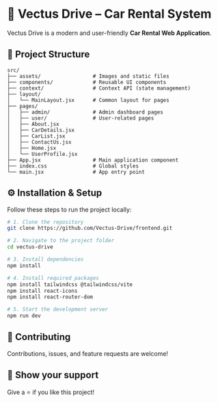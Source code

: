 # 🚗 Vectus Drive – Car Rental System

Vectus Drive is a modern and user-friendly **Car Rental Web Application**. 

## 📁 Project Structure

```
src/
├── assets/                 # Images and static files
├── components/             # Reusable UI components
├── context/                # Context API (state management)
├── layout/
│   └── MainLayout.jsx      # Common layout for pages
├── pages/
│   ├── admin/              # Admin dashboard pages
│   ├── user/               # User-related pages
│   ├── About.jsx
│   ├── CarDetails.jsx
│   ├── CarList.jsx
│   ├── ContactUs.jsx
│   ├── Home.jsx
│   └── UserProfile.jsx
├── App.jsx                 # Main application component
├── index.css               # Global styles
└── main.jsx                # App entry point
```

## ⚙️ Installation & Setup

Follow these steps to run the project locally:

```bash
# 1. Clone the repository
git clone https://github.com/Vectus-Drive/frontend.git

# 2. Navigate to the project folder
cd vectus-drive

# 3. Install dependencies
npm install

# 4. Install required packages
npm install tailwindcss @tailwindcss/vite
npm install react-icons
npm install react-router-dom

# 5. Start the development server
npm run dev
```

## 🤝 Contributing

Contributions, issues, and feature requests are welcome!  

## 🌟 Show your support

Give a ⭐️ if you like this project!

